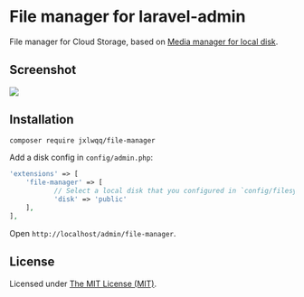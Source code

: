 # File manager for laravel-admin

File manager for Cloud Storage, based on [Media manager for local disk](https://github.com/laravel-admin-extensions/media-manager).

## Screenshot

<img src="https://user-images.githubusercontent.com/2421068/55272835-f5780d80-52fd-11e9-9f56-07ea778925c5.png">

## Installation

```bash
composer require jxlwqq/file-manager
```

Add a disk config in `config/admin.php`:

```php
'extensions' => [
    'file-manager' => [
           // Select a local disk that you configured in `config/filesystem.php`
           'disk' => 'public'
    ],
],
```

Open `http://localhost/admin/file-manager`.

License
------------
Licensed under [The MIT License (MIT)](LICENSE).
